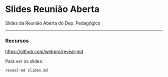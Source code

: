# Slides Reunião Aberta
Slides da Reunião Aberta do Dep. Pedagógico

---

### Recursos
https://github.com/webpro/reveal-md

Para ver os slides:
```
reveal-md slides.md
```
